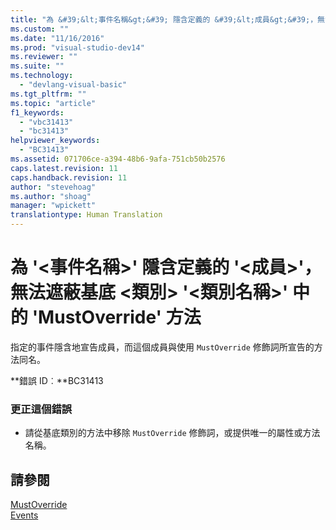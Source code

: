 ```yaml
---
title: "為 &#39;&lt;事件名稱&gt;&#39; 隱含定義的 &#39;&lt;成員&gt;&#39;，無法遮蔽基底 &lt;類別&gt; &#39;&lt;類別名稱&gt;&#39; 中的 &#39;MustOverride&#39; 方法 | Microsoft Docs"
ms.custom: ""
ms.date: "11/16/2016"
ms.prod: "visual-studio-dev14"
ms.reviewer: ""
ms.suite: ""
ms.technology: 
  - "devlang-visual-basic"
ms.tgt_pltfrm: ""
ms.topic: "article"
f1_keywords: 
  - "vbc31413"
  - "bc31413"
helpviewer_keywords: 
  - "BC31413"
ms.assetid: 071706ce-a394-48b6-9afa-751cb50b2576
caps.latest.revision: 11
caps.handback.revision: 11
author: "stevehoag"
ms.author: "shoag"
manager: "wpickett"
translationtype: Human Translation
---
```

# 為 &#39;&lt;事件名稱&gt;&#39; 隱含定義的 &#39;&lt;成員&gt;&#39;，無法遮蔽基底 &lt;類別&gt; &#39;&lt;類別名稱&gt;&#39; 中的 &#39;MustOverride&#39; 方法
指定的事件隱含地宣告成員，而這個成員與使用 `MustOverride` 修飾詞所宣告的方法同名。  
  
 **錯誤 ID︰**BC31413  
  
### 更正這個錯誤  
  
-   請從基底類別的方法中移除 `MustOverride` 修飾詞，或提供唯一的屬性或方法名稱。  
  
## 請參閱  
 [MustOverride](../../visual-basic/language-reference/modifiers/mustoverride.md)   
 [Events](../../visual-basic/programming-guide/language-features/events/events.md)